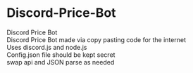 # Discord-Price-Bot
Discord Price Bot  
Discord Price Bot made via copy pasting code for the internet   
Uses discord.js and node.js   
Config.json file should be kept secret   
swap api and JSON parse as needed   
